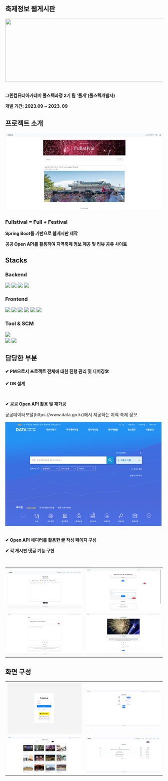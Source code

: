 ## 축제정보 웹게시판
<div align="left">
  <img src="https://gifburg.com/images/gifs/fireworks/webp/0016.webp" width="800" height="200">
</div>
<br/>
<div align="left">
<b><p>그린컴퓨터아카데미 풀스텍과정 2기 팀 '풀개'(풀스텍개발자)</p>
<p>개발 기간: 2023.09 ~ 2023. 09</p></b>
</div>

## 프로젝트 소개
<div align="left">
  <img src="src\main\resources\images\main.png">
  </br>
  <h3>Fullstival = Full + Festival</h3>
  <b><p>Spring Boot를 기반으로 웹게시판 제작</p>
  <p>공공 Open API를 활용하여 지역축제 정보 제공 및 리뷰 공유 사이트</p></b>
</div>

## Stacks 
<div align="left">
  <h3>Backend</h3>
  <!--스프링부트 로고-->
  <img src="https://img.shields.io/badge/springboot-6DB33F?style=flat-square&logo=springboot&logoColor=white" height=20/>
  <!--자바 로고-->
  <img src="https://img.shields.io/badge/Java-007396?style=flat-square&logo=java&logoColor=white" height=20>
  <!--제이슨 로고-->
  <img src="https://img.shields.io/badge/json-000000?style=flat-square&logo=json&logoColor=white" height=20/>
  <!--마리아 DB 로고-->
  <img src="https://img.shields.io/badge/mariadb-003545?style=flat-square&logo=mariadb&logoColor=white" height=20/></br>
</div>
<div align="left">
  <h3>Frontend</h3>
  <!--스프링부트 로고-->
  <img src="https://img.shields.io/badge/springboot-6DB33F?style=flat-square&logo=springboot&logoColor=white" height=20/>
  <!--HTML5 로고-->
  <img src="https://img.shields.io/badge/HTML5-E34F26?style=flat-square&logo=HTML5&logoColor=white" height=20/>
  <!--css3 로고-->
  <img src="https://img.shields.io/badge/css3-1572B6?style=flat-square&logo=css3&logoColor=white" height=20/>
  <!--자바스크립트 로고-->
  <img src="https://img.shields.io/badge/javascript-F7DF1E?style=flat-square&logo=javascript&logoColor=white" height=20/>
  <!--부트스트랩 로고-->
  <img src="https://img.shields.io/badge/bootstrap-7952B3?style=flat-square&logo=bootstrap&logoColor=white" height=20/>
  <!--타임리프 로고-->
  <img src="https://img.shields.io/badge/thymeleaf-005F0F?style=flat-square&logo=thymeleaf&logoColor=white" height=20/>
</div>
<div align="left">
  <h3>Tool & SCM</h3>
  <!--VS코드 로고-->
  <img src="https://img.shields.io/badge/visualstudiocode-007ACC?style=flat-square&logo=visualstudiocode&logoColor=white" height=20/></br>
  <!--Git 로고-->
  <img src="https://img.shields.io/badge/git-F05032?style=flat-square&logo=git&logoColor=white" height=20/>
  <!--GitHub 로고-->
  <img src="https://img.shields.io/badge/github-181717?style=flat-square&logo=github&logoColor=white" height=20/>
  </br>
</div>

## 담당한 부분
<div align="left">
  <b>
  <p>✔ PM으로서 프로젝트 전체에 대한 진행 관리 및 디버깅🛠</p>
  <p>✔ DB 설계</p>
  <!--ERD 이미지 넣을 것-->
</div>
  </br>
<div align="left">
  <p>✔ 공공 Open API 활용 및 재가공</p>
  </b>
  <p>공공데이터포털(https://www.data.go.kr)에서 제공하는 지역 축제 정보</p>
  <img src="src\main\resources\images\openAPI.png" width="500">
</div>
  </br>
<div align="left">
  <b>
  <p>✔ Open API 에디터를 활용한 글 작성 페이지 구성</p>
  <p>✔ 각 게시판 댓글 기능 구현</p>
  </b>
  </br>

  <table>
    <tr>
      <td>
        <img src="src\main\resources\images\write.png">
      </td>
      <td>
        <img src="src\main\resources\images\review.png">
      </td>
    </tr>
    <tr>
      <td>
        <img src="src\main\resources\images\question.png">
      </td>
      <td>
        <img src="src\main\resources\images\infoDetail.png">
      </td>
    </tr>
  </table>
</div>

## 화면 구성

<div align="left">
   <table>
    <tr>
      <td>
        <img src="src\main\resources\images\login.png">
      </td>
      <td>
        <img src="src\main\resources\images\myPage.png">
      </td>
    </tr>
    <tr>
      <td>
        <img src="src\main\resources\images\infoList.png">
      </td>
      <td>
        <img src="src\main\resources\images\noticeList.png">
      </td>
    </tr>
  </table>
</div>